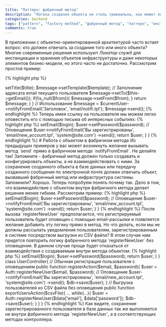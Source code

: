 ```yaml
---
title: "Паттерн: фабричный метод"
description: "Логика создания объекта не столь тривиальна, как может показаться на первый взгляд. Хорошая программная архитектура накладывает определенные ограничения, которые стоит учитывать и о которых мы поговорим в этой статье..."
categories: backend
tags: ["pattern", "factory method", "фабричный метод", "паттерн", "инстанциация класса", "создания объекта"]
comments: true
---
```

В приложении с объектно-ориентированной архитектурой часто встает вопрос: кто должен отвечать за создание того или иного объекта? Многие современные решения используют _Локатор служб_ для инстанциации и хранения объектов инфраструктуры и даже некоторых элементов бизнес-модели, но этого часто не достаточно. Рассмотрим простой пример:

{% highlight php %}
<?php
class Message{
  // @var string Заголовок сообщения.

  private $title;

  //  @var string Имя шаблона сообщения.

  private $template;

  // Getters и Setters

  ...
}

class MailMessage extends Message{
  // @var string Отправитель сообщения.

  private $from;

  // @var string Получатель сообщения.

  private $to;

  // Отправляет сообщение получателю.
  
  public function send(){
    // Реализация

    ... 
  }
}
{% endhighlight %}

Предполагается, что использоваться эти классы будут в методах `Order::pay` (оплата заказа), `Auth::registerNewUser` (регистрация нового пользователя) и `Article::create` (создание новой статьи).

Какая часть системы должна отвечать за создание экземпляров класса `MailMessage` и следует ли вызывать метод `send` сразу после инстанциации?

# Фабричный метод
Паттерн _Фабричный метод_ достаточно прост в реализации и использовании. Он имеет следующую структуру:

![Структура паттерна Фабричный метод](http://www.plantuml.com/plantuml/png/Iyv9B2vMSCxFIovABKcjvghbuag621Mb9fRa5rLpAIYa9IO3MPM-gIKP-IaQcWfMSFKWvSuGXGfwUdPmSG00)

Его задача заключается в том, чтобы организовать специальный метод, который будет отвечать за создание объектов данного или другого класса и возвращать их.

Чем же фабричный метод лучше обычного конструктора? Тем что он позволяет сформировать конфигурацию (параметры) конструктора перед его вызовом. Так, для создания соединения с БД необходимо прежде получить конфигурацию для этого соединения, и фабричный метод позволит собрать всю логику инстанциации в одном месте:

{% highlight php %}
<?php
class Db{
  // Статичный фабричный метод

  public static function getInstance(){
    $config = include('config/database.php');
    $dsn = sprintf(
      '%s:host=%s;dbname=%s',
      isset($config['driver'])? $config['driver'] : 'mysql',
      isset($config['host'])? $config['host'] : 'localhost',
      $config['dbname']
    );

    return new PDO($dsn, $config['login'], $config['password']);
  }
}
{% endhighlight %}

Как видно из примера, фабричный метод может быть статичным. Часто это используется для инстанциации вызываемого класса. Не статичные методы больше применяются для создания экземпляров других классов.

Вернемся к нашей задаче из вводной. Где разместить фабричный метод, который будет создавать экземпляры класса `MailMessage`? Учитывая что для рассылки писем необходим адресат (свойство `$to`), логичным решением будет разместить его в классе `User` с именем `notifyFromEmail`. Метод будет создавать сообщение для вызываемого пользователя:

{% highlight php %}
<?php
class User{
  // Реализация

  ...

  public function notifyFromEmail($title, $template, $from = null){
    $message = new MailMessage;
    $message->setTitle($title);
    $message->setTemplate($template);
    // Заполнение адресата email текущего пользователя

    $message->setTo($this->getEmail());
    if(!is_null($from)){
      $message->setFrom($from);
    }

    return $message;
  }
}

// Использование

$message = $currentUser->notifyFromEmail('Заголовок', 'email/notifi.tpl');
$message->send();
{% endhighlight %}

Теперь имея ссылку на пользователя мы можем легко оповестить его с помощью письма об интересных событиях:

{% highlight php %}
<?php
class Auth{
  public static function registerNewUser($login, $password){
    $user = new User;
    $user->setEmail($login);
    $user->setPassword($password);

    // Оповещение

    $user->notifyFromEmail('Вы зарегистрированы', 'email/new_account.tpl', 'system@site.com')
      ->send();

    return $user;
  }
}
{% endhighlight %}

# Работа с объектом в фабричном методе
Из предыдущих примеров у вас может возникнуть желание вызывать метод `send` прямо в фабричном методе `notifyFromEmail`. Не делайте так! Запомните - фабричный метод должен только создавать и конфигурировать объекты, а не взаимодействовать с ними. За сохранение созданного объекта в базе данных или передачу созданного сообщения по электронной почте должен отвечать объект, вызвавший фабричный метод или инфраструктура системы. Запомнили? Хорошо. Теперь попробуем понять почему так.

Дело в том, что взаимодействие с объектом внутри фабричного метода делает решение менее гибким. Рассмотрим пример:

{% highlight php %}
<?php
class Auth{
  public static function registerNewUser($login, $password){
    $user = new User;
    $user->setEmail($login);
    $user->setPassword($password);

    // Оповещение

    $user->notifyFromEmail('Вы зарегистрированы', 'email/new_account.tpl', 'system@site.com')
      ->send();

    return $user;
  }
}
{% endhighlight %}

После вызова `registerNewUser` предполагается, что регистрируемый пользователь будет оповещен с помощью email-рассылки и появляется желание добавить эту логику прямо в метод. Но что делать, если мы не должны рассылать уведомления пользователям, зарегистрированным в системе посредством выгрузки из CSV файла? В этом случае нам придется повторить логику фабричного метода `registerNewUser` без оповещения. В данном случае проще будет отказаться от взаимодействия с создаваемым внутри метода объектом:

{% highlight php %}
<?php
class Auth{
  public static function registerNewUser($login, $password){
    $user = new User;
    $user->setEmail($login);
    $user->setPassword($password);

    return $user;
  }
}

class UserController{
  // Обычная регистрация пользователя с оповещением

  public function registerAction($email, $password){
    $user = Auth::registerNewUser($email, $password);

    // Оповещение

    $user->notifyFromEmail('Вы зарегистрированы', 'email/new_account.tpl', 'system@site.com')
      ->send();

    $db->save($user);
  }

  // Выгрузка пользователей из CSV файла без оповещения

  public function exportUsersAction($csvFile){
    ...

    while(...){
      $user = Auth::registerNewUser($data['email'], $data['password']);
      $db->save($user);
    }
  }
}
{% endhighlight %}

Как видите, сохранение зарегистрированного пользователя в базе данных так же выполняется не внутри фабричного метода `registerNewUser`, а в соответствующих методах контроллера.
